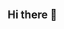 ## Hi there 👋

<!--

Hello, World!
Trained as a Data Scientist, I'm a Cornell Tech student studying Information Systems and Urban Tech. Big Data, Smart Cities, and Urban Mobility Systems fascinate me. I am seeking an internship for Summer 2025. I am excited to join a diverse team and develop innovative solutions to real-world mobility challenges!

- 🌱 I’m currently learning about Information Systems and Urban Technology. 
- 👯 I’m looking to collaborate on smart city and public transit initiatives. 
- 📫 How to reach me: atmikapai13@gmail.com
-->
